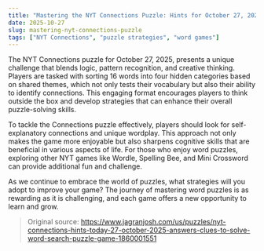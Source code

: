 ```yaml
---
title: "Mastering the NYT Connections Puzzle: Hints for October 27, 2025"
date: 2025-10-27
slug: mastering-nyt-connections-puzzle
tags: ["NYT Connections", "puzzle strategies", "word games"]
---
```


The NYT Connections puzzle for October 27, 2025, presents a unique challenge that blends logic, pattern recognition, and creative thinking. Players are tasked with sorting 16 words into four hidden categories based on shared themes, which not only tests their vocabulary but also their ability to identify connections. This engaging format encourages players to think outside the box and develop strategies that can enhance their overall puzzle-solving skills.

To tackle the Connections puzzle effectively, players should look for self-explanatory connections and unique wordplay. This approach not only makes the game more enjoyable but also sharpens cognitive skills that are beneficial in various aspects of life. For those who enjoy word puzzles, exploring other NYT games like Wordle, Spelling Bee, and Mini Crossword can provide additional fun and challenge.

As we continue to embrace the world of puzzles, what strategies will you adopt to improve your game? The journey of mastering word puzzles is as rewarding as it is challenging, and each game offers a new opportunity to learn and grow.
> Original source: https://www.jagranjosh.com/us/puzzles/nyt-connections-hints-today-27-october-2025-answers-clues-to-solve-word-search-puzzle-game-1860001551